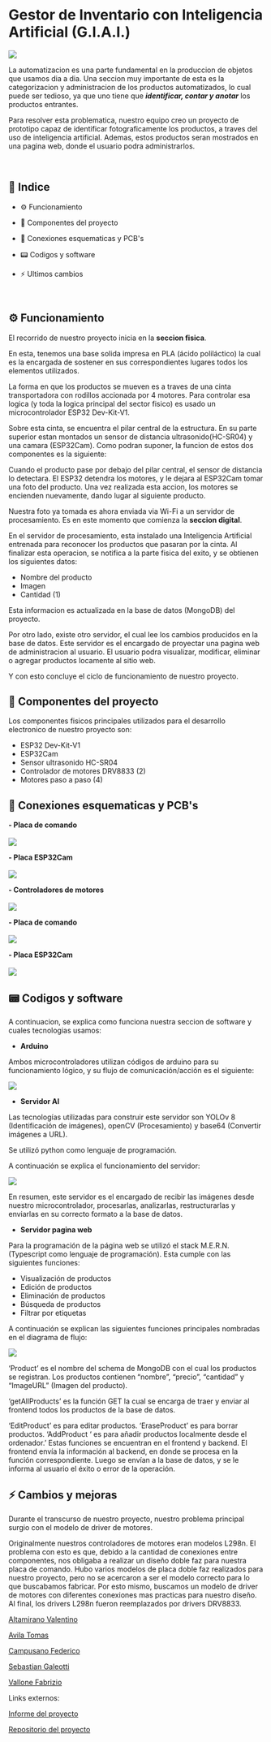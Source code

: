 # Gestor de Inventario con Inteligencia Artificial (G.I.A.I.)

<img src="./Images/CintaGIAI.png"/>

La automatizacion es una parte fundamental en la produccion de objetos que usamos dia a dia. Una seccion muy importante de esta es la categorizacion y administracion de los productos automatizados, lo cual puede ser tedioso, ya que uno tiene que ***identificar, contar y anotar*** los productos entrantes.

Para resolver esta problematica, nuestro equipo creo un proyecto de prototipo capaz de identificar fotograficamente los productos, a traves del uso de inteligencia artificial. Ademas, estos productos seran mostrados en una pagina web, donde el usuario podra administrarlos.

<br>

## 📒 Indice

- ⚙️ Funcionamiento

- 🔗 Componentes del proyecto

- 🔌 Conexiones esquematicas y PCB's

- 📟 Codigos y software

- ⚡ Ultimos cambios

<br>

## ⚙️ Funcionamiento

El recorrido de nuestro proyecto inicia en la **seccion fisica**. 

En esta, tenemos una base solida impresa en PLA (ácido poliláctico) la cual es la encargada de sostener en sus correspondientes lugares todos los elementos utilizados.

La forma en que los productos se mueven es a traves de una cinta transportadora con rodillos accionada por 4 motores. Para controlar esa logica (y toda la logica principal del sector fisico) es usado un microcontrolador ESP32 Dev-Kit-V1.

Sobre esta cinta, se encuentra el pilar central de la estructura. En su parte superior estan montados un sensor de distancia ultrasonido(HC-SR04) y una camara (ESP32Cam). Como podran suponer, la funcion de estos dos componentes es la siguiente:

Cuando el producto pase por debajo del pilar central, el sensor de distancia lo detectara. El ESP32 detendra los motores, y le dejara al ESP32Cam tomar una foto del producto. Una vez realizada esta accion, los motores se encienden nuevamente, dando lugar al siguiente producto.

Nuestra foto ya tomada es ahora enviada via Wi-Fi a un servidor de procesamiento. Es en este momento que comienza la **seccion digital**.

En el servidor de procesamiento, esta instalado una Inteligencia Artificial entrenada para reconocer los productos que pasaran por la cinta. Al finalizar esta operacion, se notifica a la parte fisica del exito, y se obtienen los siguientes datos:

- Nombre del producto
- Imagen 
- Cantidad (1)

Esta informacion es actualizada en la base de datos (MongoDB) del proyecto.

Por otro lado, existe otro servidor, el cual lee los cambios producidos en la base de datos. Este servidor es el encargado de proyectar una pagina web de administracion al usuario. El usuario podra visualizar, modificar, eliminar o agregar productos locamente al sitio web. 

Y con esto concluye el ciclo de funcionamiento de nuestro proyecto.

## 🔗 Componentes del proyecto

Los componentes fisicos principales utilizados para el desarrollo electronico de nuestro proyecto son:

- ESP32 Dev-Kit-V1
- ESP32Cam
- Sensor ultrasonido HC-SR04
- Controlador de motores DRV8833 (2)
- Motores paso a paso (4)

## 🔌 Conexiones esquematicas y PCB's

**- Placa de comando**
<br>
<br>
<img src="./Images/ESP32PlacaEsquematico.png"/>


**- Placa ESP32Cam**
<br>
<br>
<img src="./Images/ESP32CamPlaca.png"/>

**- Controladores de motores**
<br>
<br>
<img src="./Images/Controladores%20de%20motores.png"/>

**- Placa de comando**
<br>
<br>
<img src="./Images/PCB2.0.Comando.png"/>

**- Placa ESP32Cam**
<br>
<br>
<img src="./Images/PCBESPCam.png"/>

## 📟 Codigos y software

A continuacion, se explica como funciona nuestra seccion de software y cuales tecnologias usamos:

- **Arduino**

Ambos microcontroladores utilizan códigos de arduino para su funcionamiento lógico, y su flujo de comunicación/acción es el siguiente:

<img src="./Images/ArduinoFlujo.jpg"/>

- **Servidor AI**

Las tecnologías utilizadas para construir este servidor son YOLOv 8 (Identificación de imágenes), openCV (Procesamiento) y base64 (Convertir imágenes a URL).

Se utilizó python como lenguaje de programación.

A continuación se explica el funcionamiento del servidor:

<img src="./Images/ServerIA.drawio.png"/>

En resumen, este servidor es el encargado de recibir las imágenes desde nuestro microcontrolador, procesarlas, analizarlas, restructurarlas y enviarlas en su correcto formato a la base de datos. 

- **Servidor pagina web**


Para la programación de la página web se utilizó el stack M.E.R.N. (Typescript como lenguaje de programación). Esta cumple con las siguientes funciones:

- Visualización de productos
- Edición de productos
- Eliminación de productos
- Búsqueda de productos
- Filtrar por etiquetas

A continuación se explican las siguientes funciones principales nombradas en el diagrama de flujo:

<img src="./Images/PaginaWeb2.drawio.png"/>

‘Product’ es el nombre del schema de MongoDB con el cual los productos se registran. Los productos contienen “nombre”, “precio”, “cantidad” y “ImageURL” (Imagen del producto).

‘getAllProducts’ es la función GET la cual se encarga de traer y enviar al frontend todos los productos de la base de datos. 

‘EditProduct’ es para editar productos. ‘EraseProduct’ es para borrar productos. ‘AddProduct ‘ es para añadir productos localmente desde el ordenador.’ Estas funciones se encuentran en el frontend y backend. El frontend envía la información al backend, en donde se procesa en la función correspondiente. Luego se envían a la base de datos, y se le informa al usuario el éxito o error de la operación.



## ⚡ Cambios y mejoras

Durante el transcurso de nuestro proyecto, nuestro problema principal surgio con el modelo de driver de motores. 

Originalmente nuestros controladores de motores eran modelos L298n.
El problema con esto es que, debido a la cantidad de conexiones entre componentes, nos obligaba a realizar un diseño doble faz para nuestra placa de comando. 
Hubo varios modelos de placa doble faz realizados para nuestro proyecto, pero no se acercaron a ser el modelo correcto para lo que buscabamos fabricar.
Por esto mismo, buscamos un modelo de driver de motores con diferentes conexiones mas practicas para nuestro diseño. 
Al final, los drivers L298n fueron reemplazados por drivers DRV8833. 

[Altamirano Valentino](https://github.com/val675)

[Avila Tomas](https://github.com/VMASPAD)

[Campusano Federico](https://github.com/FedeCampu1)

[Sebastian Galeotti](https://github.com/Kickdart)

[Vallone Fabrizio](https://github.com/FabrizioVal)

Links externos:

[Informe del proyecto](https://docs.google.com/document/d/1mTRYeyY_YsD2kjhfw3tEv7mwZntl2X6F49L_w81WZxs/edit?tab=t.0)

[Repositorio del proyecto](https://github.com/FabrizioVal/Proyecto_G.I.A.I.)
